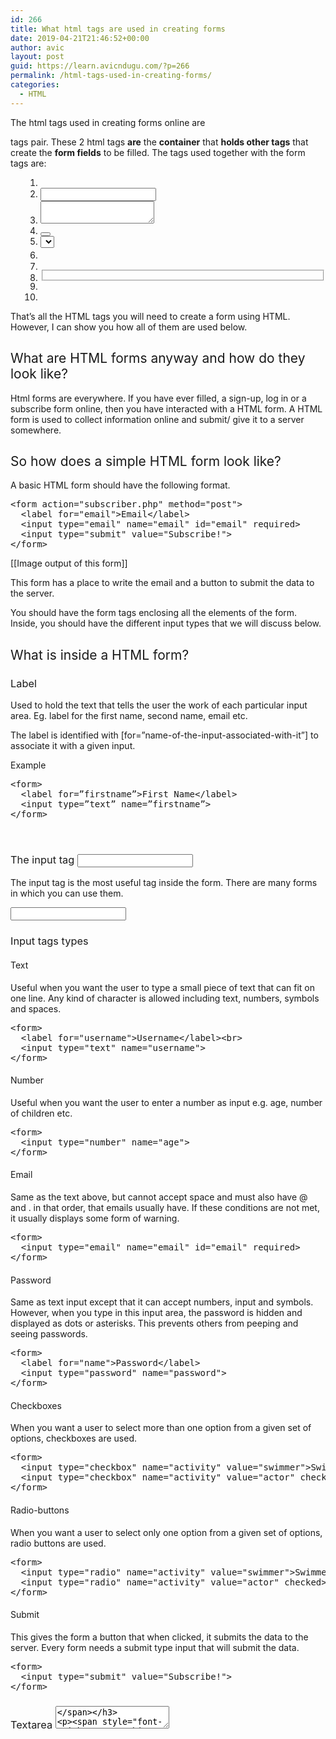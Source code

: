 ```yaml
---
id: 266
title: What html tags are used in creating forms
date: 2019-04-21T21:46:52+00:00
author: avic
layout: post
guid: https://learn.avicndugu.com/?p=266
permalink: /html-tags-used-in-creating-forms/
categories:
  - HTML
---
```

<span style="font-weight: 400;">The html tags used in creating forms online are <strong><form> </form></strong> tags pair. These 2 html tags <strong>are</strong> the <strong>container</strong> that <strong>holds other tags</strong> that create the <strong>form fields</strong> to be filled. The tags used together with the form tags are:</span>

<!--more-->

<li style="list-style-type: none;">
  <ol>
    <li style="list-style-type: none;">
      <ol>
        <li style="font-weight: 400;">
          <span style="font-weight: 400;"><label> </label></span>
        </li>
        <li style="font-weight: 400;">
          <span style="font-weight: 400;"><input></span>
        </li>
        <li style="font-weight: 400;">
          <span style="font-weight: 400;"><textarea> </textarea></span>
        </li>
        <li style="font-weight: 400;">
          <span style="font-weight: 400;"><button></span>
        </li>
        <li style="font-weight: 400;">
          <span style="font-weight: 400;"><select></span>
        </li>
        <li style="font-weight: 400;">
          <span style="font-weight: 400;"><option></span>
        </li>
        <li style="font-weight: 400;">
          <span style="font-weight: 400;"><optgroup></span>
        </li>
        <li style="font-weight: 400;">
          <span style="font-weight: 400;"><fieldset></span>
        </li>
        <li style="font-weight: 400;">
          <span style="font-weight: 400;"><label></span>
        </li>
        <li style="font-weight: 400;">
          <span style="font-weight: 400;"><output></span>
        </li>
      </ol>
    </li>
  </ol>
</li>

<span style="font-weight: 400;">That&#8217;s all the HTML tags you will need to create a form using HTML. However, I can show you how all of them are used below.</span>

## <span style="font-weight: 400;">What are HTML forms anyway and how do they look like?</span>

<span style="font-weight: 400;">Html forms are everywhere. If you have ever filled, a sign-up, log in or a subscribe form online, then you have interacted with a HTML form. A HTML form is used to collect information online and submit/ give it to a server somewhere.</span>

## <span style="font-weight: 400;">So how does a simple HTML form look like?</span>

<span style="font-weight: 400;">A basic HTML form should have the following format.</span>

<pre><span style="font-weight: 400;">&lt;form action="subscriber.php" method="post"&gt;
</span><span style="font-weight: 400;">  &lt;label for="email"&gt;Email&lt;/label&gt;
</span><span style="font-weight: 400;">  &lt;input type="email" name="email" id="email" required&gt;
</span><span style="font-weight: 400;">  &lt;input type="submit" value="Subscribe!"&gt;
</span><span style="font-weight: 400;">&lt;/form&gt;</span></pre>

[[Image output of this form]]

<span style="font-weight: 400;">This form has a place to write the email and a button to submit the data to the server.</span>

<span style="font-weight: 400;">You should have the form tags enclosing all the elements of the form. Inside, you should have the different input types that we will discuss below.</span>

## <span style="font-weight: 400;">What is inside a HTML form?</span>

### <span style="font-weight: 400;">Label <label></span>

<span style="font-weight: 400;">Used to hold the text that tells the user the work of each particular input area. Eg. label for the first name, second name, email etc.</span>

<span style="font-weight: 400;">The label is identified with [for=”name-of-the-input-associated-with-it”] to associate it with a given input.</span>

<span style="font-weight: 400;">Example</span>

<pre><span style="font-weight: 400;">&lt;form&gt;</span>
<span style="font-weight: 400;">  &lt;label for=”firstname”&gt;First Name&lt;/label&gt;</span>
<span style="font-weight: 400;">  &lt;input type=”text” name=”firstname”&gt;</span>
<span style="font-weight: 400;">&lt;/form&gt;</span>


</pre>

### <span style="font-weight: 400;">The input tag <input></span>

<span style="font-weight: 400;">The input tag is the most useful tag inside the form. There are many forms in which you can use them.</span>

<span style="font-weight: 400;"><input type=&#8221;&#8221;></span>

### <span style="font-weight: 400;">Input tags types</span>

#### <span style="font-weight: 400;">Text</span>

<span style="font-weight: 400;">Useful when you want the user to type a small piece of text that can fit on one line. Any kind of character is allowed including text, numbers, symbols and spaces.</span>

<pre><span style="font-weight: 400;">&lt;form&gt;</span>
<span style="font-weight: 400;">  &lt;label for="username"&gt;Username&lt;/label&gt;&lt;br&gt;</span>
<span style="font-weight: 400;">  &lt;input type="text" name="username"&gt;</span>
<span style="font-weight: 400;">&lt;/form&gt;</span></pre>

#### <span style="font-weight: 400;">Number</span>

<span style="font-weight: 400;">Useful when you want the user to enter a number as input e.g. age, number of children etc.</span>

<pre><span style="font-weight: 400;">&lt;form&gt;</span>
<span style="font-weight: 400;">  &lt;input type="number" name="age"&gt;</span>
<span style="font-weight: 400;">&lt;/form&gt;</span></pre>

#### <span style="font-weight: 400;">Email</span>

<span style="font-weight: 400;">Same as the text above, but cannot accept space and must also have @ and . in that order, that emails usually have. If these conditions are not met, it usually displays some form of warning.</span>

<pre><span style="font-weight: 400;">&lt;form&gt;</span>
<span style="font-weight: 400;">  &lt;input type="email" name="email" id="email" required&gt;</span>
<span style="font-weight: 400;">&lt;/form&gt;</span></pre>

#### <span style="font-weight: 400;">Password</span>

<span style="font-weight: 400;">Same as text input except that it can accept numbers, input and symbols. However, when you type in this input area, the password is hidden and displayed as dots or asterisks. This prevents others from peeping and seeing passwords.</span>

<pre><span style="font-weight: 400;">&lt;form&gt;</span>
<span style="font-weight: 400;">  &lt;label for="name"&gt;Password&lt;/label&gt;</span>
<span style="font-weight: 400;">  &lt;input type="password" name="password"&gt;</span>
<span style="font-weight: 400;">&lt;/form&gt;</span></pre>

#### <span style="font-weight: 400;">Checkboxes</span>

<span style="font-weight: 400;">When you want a user to select more than one option from a given set of options, checkboxes are used. </span>

<pre><span style="font-weight: 400;">&lt;form&gt;
</span><span style="font-weight: 400;">  &lt;input type="checkbox" name="activity" value="swimmer"&gt;Swimmer&lt;br&gt;</span>
<span style="font-weight: 400;">  &lt;input type="checkbox" name="activity" value="actor" checked&gt;Actor&lt;br&gt;</span>
<span style="font-weight: 400;">&lt;/form&gt;</span></pre>

#### <span style="font-weight: 400;">Radio-buttons</span>

<span style="font-weight: 400;">When you want a user to select only one option from a given set of options, radio buttons are used. </span>

<pre><span style="font-weight: 400;">&lt;form&gt;</span>
<span style="font-weight: 400;">  &lt;input type="radio" name="activity" value="swimmer"&gt;Swimmer&lt;br&gt;</span>
<span style="font-weight: 400;">  &lt;input type="radio" name="activity" value="actor" checked&gt;Actor&lt;br&gt;</span>
<span style="font-weight: 400;">&lt;/form&gt;</span></pre>

#### <span style="font-weight: 400;">Submit</span>

<span style="font-weight: 400;">This gives the form a button that when clicked, it submits the data to the server. Every form needs a submit type input that will submit the data.</span>

<pre><span style="font-weight: 400;">&lt;form&gt;</span>
<span style="font-weight: 400;">  &lt;input type="submit" value="Subscribe!"&gt;</span>
<span style="font-weight: 400;">&lt;/form&gt;</span></pre>

### <span style="font-weight: 400;">Textarea <textarea></span>

<span style="font-weight: 400;">This proved the same as input type text but on a specified number of lines that you want. The rows specify the number of lines and cols define the number of characters per line.</span>

<pre><span style="font-weight: 400;">&lt;textarea rows="4" cols="30"&gt;</span>
<span style="font-weight: 400;">This is a text area that holds text on multiple number of lines. It can display text on 4 rows and can allow 30 characters per row.</span>
<span style="font-weight: 400;">&lt;/textarea&gt;</span></pre>

### <span style="font-weight: 400;">Dropdown list <select></span>

<span style="font-weight: 400;">This is a dropdown list that appears when clicked. once clicked, the input goes back to the original view.</span>

<pre><span style="font-weight: 400;">&lt;form&gt;</span>
<span style="font-weight: 400;">    &lt;select&gt;</span>
<span style="font-weight: 400;">        &lt;option value="mangoes"&gt;Mangoes&lt;/option&gt;</span>
<span style="font-weight: 400;">        &lt;option value="pineapples"&gt;Pineapples&lt;/option&gt;</span>
<span style="font-weight: 400;">        &lt;option value="bananas"&gt;Bananas&lt;/option&gt;</span>
<span style="font-weight: 400;">        &lt;option value="avocados"&gt;Avocados&lt;/option&gt;</span>
<span style="font-weight: 400;">    &lt;/select&gt;</span>
<span style="font-weight: 400;">&lt;/form&gt;</span></pre>

### <span style="font-weight: 400;">Form action</span>

<span style="font-weight: 400;">This says where the form data will be sent when the submit button is pressed. It is URL of a file in that server. The URL can be absolute (http://www.) or relative (/forms/hope.php).</span>

&nbsp;

<pre><span style="font-weight: 400;">&lt;form action="subscriber.php" method="post"&gt;</span>
<span style="font-weight: 400;">  &lt;label for="email"&gt;Email&lt;/label&gt;</span>
<span style="font-weight: 400;">  &lt;input type="email" name="email" id="email" required&gt;</span>
<span style="font-weight: 400;">  &lt;input type="submit" value="Subscribe!"&gt;</span>
<span style="font-weight: 400;">&lt;/form&gt;</span></pre>

&nbsp;

&nbsp;

<pre><span style="font-weight: 400;">&lt;form action="subscriber.php" method="post"&gt;</span>
<span style="font-weight: 400;">  &lt;label for="email"&gt;Email&lt;/label&gt;</span>
<span style="font-weight: 400;">  &lt;input type="email" name="email" id="email" required&gt;</span>
<span style="font-weight: 400;">  &lt;input type="submit" formaction="newSubsciberList.php" value="Subscribe!"&gt;</span>
<span style="font-weight: 400;">&lt;/form&gt;</span></pre>

<span style="font-weight: 400;">The url at <input type=&#8221;submit&#8221; formaction> formaction overides the default form action at the top.</span>

### <span style="font-weight: 400;">Form method</span>

<span style="font-weight: 400;">This specifies the method by which you want the data to be sent. There are two methods.</span>

<li style="list-style-type: none;">
  <ol>
    <li style="list-style-type: none;">
      <ol>
        <li>
          <h4>
            <span style="font-weight: 400;"> Get</span>
          </h4>
        </li>
      </ol>
    </li>
  </ol>
</li>

<span style="font-weight: 400;">The items to be sent appears on the URL which makes it less secure.</span>

<pre><span style="font-weight: 400;">&lt;form action="subscriber.php" method="get"&gt;</span>
<span style="font-weight: 400;">  &lt;label for="email"&gt;Email&lt;/label&gt;</span>
<span style="font-weight: 400;">  &lt;input type="email" name="email" id="email" required&gt;</span>
<span style="font-weight: 400;">  &lt;input type="submit" value="Subscribe!"&gt;</span>
<span style="font-weight: 400;">&lt;/form&gt;</span></pre>

<li style="list-style-type: none;">
  <ol>
    <li style="list-style-type: none;">
      <ol start="2">
        <li>
          <h4>
            <span style="font-weight: 400;"> Post</span>
          </h4>
        </li>
      </ol>
    </li>
  </ol>
</li>

<span style="font-weight: 400;">It is considered more secure and is the default method used when not specified.</span>

<pre><span style="font-weight: 400;">&lt;form action="subscriber.php" method="post"&gt;</span>
<span style="font-weight: 400;">  &lt;label for="email"&gt;Email&lt;/label&gt;</span>
<span style="font-weight: 400;">  &lt;input type="email" name="email" id="email" required&gt;</span>
<span style="font-weight: 400;">  &lt;input type="submit" value="Subscribe!"&gt;</span>
<span style="font-weight: 400;">&lt;/form&gt;</span></pre>

## <span style="font-weight: 400;">Where do we use form tag in HTML?</span>

<span style="font-weight: 400;">Form tags are used where you have to submit user data to a server somewhere. </span><span style="font-weight: 400;">If you need a form for subscribing to a newsletter, filling a questionnaire, login, sign up, etc. the form tags will get you there.</span>

## <span style="font-weight: 400;">Why form tag is used in HTML?</span>

<span style="font-weight: 400;">Without form tags, user&#8217;s cannot submit the information that they have entered to a server in a normal form. However, there are technology tools that allow users to submit and interact with data without relying on the form tags.</span>

## <span style="font-weight: 400;">Can we use form tag inside div tag?</span>

<span style="font-weight: 400;">Form tags can be used inside a div tag. In fact, form tags can be used anywhere inside the body tags(<body> </body>) of a HTML document. However, you should not put a form tag within another form tag.</span>